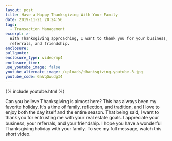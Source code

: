 ```yaml
---
layout: post
title: Have a Happy Thanksgiving With Your Family
date: 2019-11-21 20:24:56
tags:
  - Transaction Management
excerpt: >-
  With Thanksgiving approaching, I want to thank you for your business,
  referrals, and friendship.
enclosure:
pullquote:
enclosure_type: video/mp4
enclosure_time:
use_youtube_image: false
youtube_alternate_image: /uploads/thanksgiving-youtube-3.jpg
youtube_code: GnVqGwudgI4
---
```


{% include youtube.html %}

Can you believe Thanksgiving is almost here? This has always been my favorite holiday. It’s a time of family, reflection, and tradition, and I love to enjoy both the day itself and the entire season. That being said, I want to thank you for entrusting me with your real estate goals. I appreciate your business, your referrals, and your friendship. I hope you have a wonderful Thanksgiving holiday with your family. To see my full message, watch this short video.